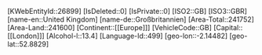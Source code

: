 ﻿---
location: [52.8829,-2.14482]
type: Country
tags: [geo/Country]
---
[KWebEntityId::26899]
[IsDeleted::0]
[IsPrivate::0]
[ISO2::GB]
[ISO3::GBR]
[name-en::United Kingdom]
[name-de::Großbritannien]
[Area-Total::241752]
[Area-Land::241600]
[Continent::[[Europe]]]
[VehicleCode::GB]
[Capital::[[London]]]
[Alcohol-l::13.4]
[Language-Id::499]
[geo-lon::-2.14482]
[geo-lat::52.8829]

